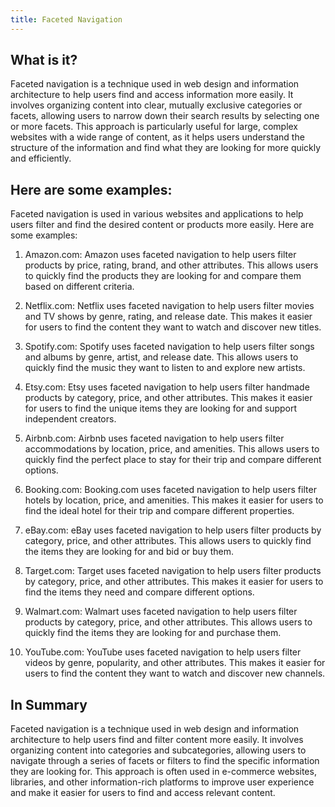 ```yaml
---
title: Faceted Navigation
---
```




## What is it?

Faceted navigation is a technique used in web design and information architecture to help users find and access information more easily. It involves organizing content into clear, mutually exclusive categories or facets, allowing users to narrow down their search results by selecting one or more facets. This approach is particularly useful for large, complex websites with a wide range of content, as it helps users understand the structure of the information and find what they are looking for more quickly and efficiently.

## Here are some examples:

Faceted navigation is used in various websites and applications to help users filter and find the desired content or products more easily. Here are some examples:

1. Amazon.com: Amazon uses faceted navigation to help users filter products by price, rating, brand, and other attributes. This allows users to quickly find the products they are looking for and compare them based on different criteria.

2. Netflix.com: Netflix uses faceted navigation to help users filter movies and TV shows by genre, rating, and release date. This makes it easier for users to find the content they want to watch and discover new titles.

3. Spotify.com: Spotify uses faceted navigation to help users filter songs and albums by genre, artist, and release date. This allows users to quickly find the music they want to listen to and explore new artists.

4. Etsy.com: Etsy uses faceted navigation to help users filter handmade products by category, price, and other attributes. This makes it easier for users to find the unique items they are looking for and support independent creators.

5. Airbnb.com: Airbnb uses faceted navigation to help users filter accommodations by location, price, and amenities. This allows users to quickly find the perfect place to stay for their trip and compare different options.

6. Booking.com: Booking.com uses faceted navigation to help users filter hotels by location, price, and amenities. This makes it easier for users to find the ideal hotel for their trip and compare different properties.

7. eBay.com: eBay uses faceted navigation to help users filter products by category, price, and other attributes. This allows users to quickly find the items they are looking for and bid or buy them.

8. Target.com: Target uses faceted navigation to help users filter products by category, price, and other attributes. This makes it easier for users to find the items they need and compare different options.

9. Walmart.com: Walmart uses faceted navigation to help users filter products by category, price, and other attributes. This allows users to quickly find the items they are looking for and purchase them.

10. YouTube.com: YouTube uses faceted navigation to help users filter videos by genre, popularity, and other attributes. This makes it easier for users to find the content they want to watch and discover new channels.

## In Summary

Faceted navigation is a technique used in web design and information architecture to help users find and filter content more easily. It involves organizing content into categories and subcategories, allowing users to navigate through a series of facets or filters to find the specific information they are looking for. This approach is often used in e-commerce websites, libraries, and other information-rich platforms to improve user experience and make it easier for users to find and access relevant content.